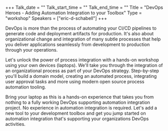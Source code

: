 +++
Talk_date = ""
Talk_start_time = ""
Talk_end_time = ""
Title = "DevOps Heroes - Adding Automation Integration to your Toolbox"
Type = "workshop"
Speakers = ["eric-d-schabell"]
+++


DevOps is more than the process of automating your CI/CD pipelines to generate code and deployment artifacts for production. It's also about organizational change and integration of many subtle processes that help you deliver applications seamlessly from development to production through your operations.

Let's unlock the power of process integration with a hands-on workshop using your own devices (laptops). We'll take you through the integration of an organizational process as part of your DevOps strategy. Step-by-step you'll build a domain model, creating an automated process, integrating user approval tasks and more using modern open source process automation tooling.

Bring your laptop as this is a hands-on experience that takes you from nothing to a fully working DevOps supporting automation integration project. No experience in automation integration is required. Let's add a new tool to your development toolbox and get you jump started on automation integration that's supporting your organizations DevOps activities.
